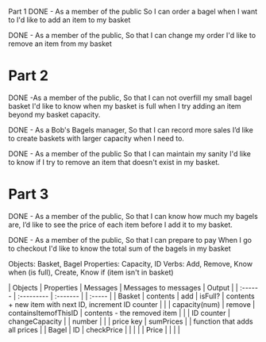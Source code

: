 Part 1
DONE - As a member of the public
So I can order a bagel when I want to
I'd like to add an item to my basket

DONE - As a member of the public,
So that I can change my order
I'd like to remove an item from my basket

# Part 2
DONE -As a member of the public,
So that I can not overfill my small bagel basket
I'd like to know when my basket is full when I try adding an item beyond my basket capacity.

DONE - As a Bob's Bagels manager,
So that I can record more sales
I’d like to create baskets with larger capacity when I need to.

DONE - As a member of the public
So that I can maintain my sanity
I'd like to know if I try to remove an item that doesn't exist in my basket.

# Part 3
DONE - As a member of the public,
So that I can know how much my bagels are,
I’d like to see the price of each item before I add it to my basket.

DONE - As a member of the public,
So that I can prepare to pay
When I go to checkout I'd like to know the total sum of the bagels in my basket

Objects: Basket, Bagel
Properties: Capacity, ID
Verbs: Add, Remove, Know when (is full), Create, Know if (item isn't in basket)

| Objects  | Properties    | Messages             | Messages to messages | Output                                                 |
| :------  | :---------    | :-------             |                      | :-----                                                 |
| Basket   | contents      | add                  |    isFull?           | contents + new item with next ID, increment ID counter |
|          | capacity(num) | remove               | containsItemofThisID | contents - the removed item                            |
|          | ID counter    | changeCapacity       |                      | number                                                 |
|          | price key     | sumPrices            |                      | function that adds all prices                          |
| Bagel    |  ID           |  checkPrice          |                      |                                                        |
|          |  Price        |                      |                      |                                                        |